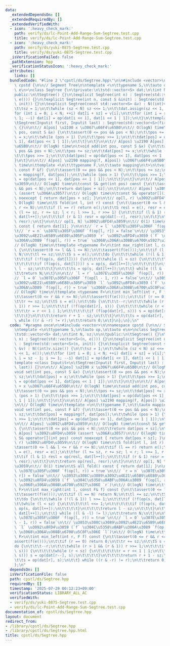 ```yaml
---
data:
  _extendedDependsOn: []
  _extendedRequiredBy: []
  _extendedVerifiedWith:
  - icon: ':heavy_check_mark:'
    path: verify/ds/lc-Point-Add-Range-Sum-Segtree.test.cpp
    title: verify/ds/lc-Point-Add-Range-Sum-Segtree.test.cpp
  - icon: ':heavy_check_mark:'
    path: verify/ds/yuki-0875-Segtree.test.cpp
    title: verify/ds/yuki-0875-Segtree.test.cpp
  _isVerificationFailed: false
  _pathExtension: hpp
  _verificationStatusIcon: ':heavy_check_mark:'
  attributes:
    links: []
  bundledCode: "#line 2 \"cpstl/ds/Segtree.hpp\"\n\n#include <vector>\n\nnamespace\
    \ cpstd {\n\n// Segment Tree\n\ntemplate <\n\ttypename S,\n\tauto op,\n\tauto\
    \ e\n>\nclass Segtree {\n\tprivate:\n\tstd::vector<S> dat;\n\tint N, sz;\n\n\t\
    public:\n\tSegtree() {}\n\texplicit Segtree(int n) : Segtree(std::vector<S>(n,\
    \ e())) {}\n\texplicit Segtree(int n, const S &init) : Segtree(std::vector<S>(n,\
    \ init)) {}\n\texplicit Segtree(const std::vector<S> &v) : N((int)v.size()) {\n\
    \t\tsz = 1;\n\t\twhile (sz < N) sz <<= 1;\n\t\tdat.assign(sz << 1, e());\n\t\t\
    for (int i = 0; i < N; ++i) dat[i + sz] = v[i];\n\t\tfor (int i = sz - 1; i >=\
    \ 1; --i) dat[i] = op(dat[i << 1], dat[i << 1 | 1]);\n\t}\n\ttemplate <class Inputit>\n\
    \tSegtree(Inputit first, Inputit last) : Segtree(std::vector<S>(first, last))\
    \ {}\n\n\t// A[pos] \u2190 x \u3067\u66F4\u65B0\n\t// O(logN) time\n\tvoid set(int\
    \ pos, const S &x) {\n\t\tassert(0 <= pos && pos < N);\n\t\tpos += sz;\n\t\tdat[pos]\
    \ = x;\n\t\twhile (pos > 1) {\n\t\t\tpos >>= 1;\n\t\t\tdat[pos] = op(dat[pos <<\
    \ 1], dat[pos << 1 | 1]);\n\t\t}\n\t}\n\n\t// A[pos] \u2190 A[pos] + x \u3067\u66F4\
    \u65B0\n\t// O(logN) time\n\tvoid add(int pos, const S &x) {\n\t\tassert(0 <=\
    \ pos && pos < N);\n\t\tpos += sz;\n\t\tdat[pos] += x;\n\t\twhile (pos > 1) {\n\
    \t\t\tpos >>= 1;\n\t\t\tdat[pos] = op(dat[pos << 1], dat[pos << 1 | 1]);\n\t\t\
    }\n\t}\n\n\t// A[pos] \u2190 mapping(f, A[pos]) \u3067\u66F4\u65B0\n\t// O(logN)\
    \ time\n\ttemplate <\n\t\ttypename F,\n\t\tauto mapping\n\t>\n\tvoid set(int pos,\
    \ const F &f) {\n\t\tassert(0 <= pos && pos < N);\n\t\tpos += sz;\n\t\tdat[pos]\
    \ = mapping(f, dat[pos]);\n\t\twhile (pos > 1) {\n\t\t\tpos >>= 1;\n\t\t\tdat[pos]\
    \ = op(dat[pos << 1], dat[pos << 1 | 1]);\n\t\t}\n\t}\n\n\t// A[pos] \u3092\u8FD4\
    \u3059\n\t// O(logN) time\n\tconst S& get(int pos) const {\n\t\tassert(0 <= pos\
    \ && pos < N);\n\t\treturn dat[pos + sz];\n\t}\n\n\t// A[pos] \u3092\u8FD4\u3059\
    \ (assert \u306A\u3057)\n\t// O(logN) time\n\tconst S& operator[](int pos) const\
    \ noexcept { return dat[pos + sz]; }\n\n\t// op[l, r) \u3092\u8FD4\u3059\n\t//\
    \ O(logN) time\n\tS fold(int l, int r) const {\n\t\tassert(0 <= l && l <= r &&\
    \ r <= N);\n\t\tif (l == r) return e();\n\t\tS resl = e(), resr = e();\n\t\tfor\
    \ (l += sz, r += sz; l < r; l >>= 1, r >>= 1) {\n\t\t\tif (l & 1) resl = op(resl,\
    \ dat[l++]);\n\t\t\tif (r & 1) resr = op(dat[--r], resr);\n\t\t}\n\t\treturn op(resl,\
    \ resr);\n\t}\n\n\t// op[1, N] \u3092\u8FD4\u3059\n\t// O(1) time\n\tS all_fold()\
    \ const { return dat[1]; }\n\n\t// `r = l` \u307E\u305F\u306F `f(op[l, r)) = true`\n\
    \t// `r = n` \u307E\u305F\u306F `f(op[l, r]) = false`\n\t// \u3053\u308C\u3089\
    \u3092\u4E21\u65B9\u6E80\u305F\u3059 `r` \u3092\u8FD4\u3059 (`f` \u304C\u5358\u8ABF\
    \u306A\u3089 `f(op[l, r)) = true` \u3068\u306A\u308B\u6700\u5927\u306E `r`)\n\t\
    // O(logN) time\n\ttemplate <typename F>\n\tint max_right(int l, const F& f) const\
    \ {\n\t\tassert(0 <= l && l <= N);\n\t\tassert(f(e()));\n\t\tif (l == N) return\
    \ N;\n\t\tl += sz;\n\t\tS s = e();\n\t\tdo {\n\t\t\twhile (!(l & 1)) l >>= 1;\n\
    \t\t\tif (!f(op(s, dat[l]))) {\n\t\t\t\twhile (l < sz) {\n\t\t\t\t\tl <<= 1;\n\
    \t\t\t\t\tif (f(op(s, dat[l]))) s = op(s, dat[l++]);\n\t\t\t\t}\n\t\t\t\treturn\
    \ l - sz;\n\t\t\t}\n\t\t\ts = op(s, dat[l++]);\n\t\t} while ((l & -l) != l);\n\
    \t\treturn N;\n\t}\n\n\t// `l = r` \u307E\u305F\u306F `f(op[l, r)) = true`\n\t\
    // `l = 0` \u307E\u305F\u306F `f(op[l - 1, r)) = false`\n\t// \u3053\u308C\u3089\
    \u3092\u4E21\u65B9\u6E80\u305F\u3059 `l` \u3092\u8FD4\u3059 (`f` \u304C\u5358\u8ABF\
    \u306A\u3089 `f(op[l, r)) = true` \u3068\u306A\u308B\u6700\u5C0F\u306E `l`)\n\t\
    // O(logN) time\n\ttemplate <typename F>\n\tint min_left(int r, F f) const {\n\
    \t\tassert(0 <= r && r <= N);\n\t\tassert(f(e()));\n\t\tif (r == 0) return 0;\n\
    \t\tr += sz;\n\t\tS s = e();\n\t\tdo {\n\t\t\t--r;\n\t\t\twhile (r > 1 && (r &\
    \ 1)) r >>= 1;\n\t\t\tif (!f(op(dat[r], s))) {\n\t\t\t\twhile (r < sz) {\n\t\t\
    \t\t\tr = r << 1 | 1;\n\t\t\t\t\tif (f(op(dat[r], s))) s = op(dat[r--], s);\n\t\
    \t\t\t}\n\t\t\t\treturn r + 1 - sz;\n\t\t\t}\n\t\t\ts = op(dat[r], s);\n\t\t}\
    \ while ((r & -r) != r);\n\t\treturn 0;\n\t}\n};\n};\n"
  code: "#pragma once\n\n#include <vector>\n\nnamespace cpstd {\n\n// Segment Tree\n\
    \ntemplate <\n\ttypename S,\n\tauto op,\n\tauto e\n>\nclass Segtree {\n\tprivate:\n\
    \tstd::vector<S> dat;\n\tint N, sz;\n\n\tpublic:\n\tSegtree() {}\n\texplicit Segtree(int\
    \ n) : Segtree(std::vector<S>(n, e())) {}\n\texplicit Segtree(int n, const S &init)\
    \ : Segtree(std::vector<S>(n, init)) {}\n\texplicit Segtree(const std::vector<S>\
    \ &v) : N((int)v.size()) {\n\t\tsz = 1;\n\t\twhile (sz < N) sz <<= 1;\n\t\tdat.assign(sz\
    \ << 1, e());\n\t\tfor (int i = 0; i < N; ++i) dat[i + sz] = v[i];\n\t\tfor (int\
    \ i = sz - 1; i >= 1; --i) dat[i] = op(dat[i << 1], dat[i << 1 | 1]);\n\t}\n\t\
    template <class Inputit>\n\tSegtree(Inputit first, Inputit last) : Segtree(std::vector<S>(first,\
    \ last)) {}\n\n\t// A[pos] \u2190 x \u3067\u66F4\u65B0\n\t// O(logN) time\n\t\
    void set(int pos, const S &x) {\n\t\tassert(0 <= pos && pos < N);\n\t\tpos +=\
    \ sz;\n\t\tdat[pos] = x;\n\t\twhile (pos > 1) {\n\t\t\tpos >>= 1;\n\t\t\tdat[pos]\
    \ = op(dat[pos << 1], dat[pos << 1 | 1]);\n\t\t}\n\t}\n\n\t// A[pos] \u2190 A[pos]\
    \ + x \u3067\u66F4\u65B0\n\t// O(logN) time\n\tvoid add(int pos, const S &x) {\n\
    \t\tassert(0 <= pos && pos < N);\n\t\tpos += sz;\n\t\tdat[pos] += x;\n\t\twhile\
    \ (pos > 1) {\n\t\t\tpos >>= 1;\n\t\t\tdat[pos] = op(dat[pos << 1], dat[pos <<\
    \ 1 | 1]);\n\t\t}\n\t}\n\n\t// A[pos] \u2190 mapping(f, A[pos]) \u3067\u66F4\u65B0\
    \n\t// O(logN) time\n\ttemplate <\n\t\ttypename F,\n\t\tauto mapping\n\t>\n\t\
    void set(int pos, const F &f) {\n\t\tassert(0 <= pos && pos < N);\n\t\tpos +=\
    \ sz;\n\t\tdat[pos] = mapping(f, dat[pos]);\n\t\twhile (pos > 1) {\n\t\t\tpos\
    \ >>= 1;\n\t\t\tdat[pos] = op(dat[pos << 1], dat[pos << 1 | 1]);\n\t\t}\n\t}\n\
    \n\t// A[pos] \u3092\u8FD4\u3059\n\t// O(logN) time\n\tconst S& get(int pos) const\
    \ {\n\t\tassert(0 <= pos && pos < N);\n\t\treturn dat[pos + sz];\n\t}\n\n\t//\
    \ A[pos] \u3092\u8FD4\u3059 (assert \u306A\u3057)\n\t// O(logN) time\n\tconst\
    \ S& operator[](int pos) const noexcept { return dat[pos + sz]; }\n\n\t// op[l,\
    \ r) \u3092\u8FD4\u3059\n\t// O(logN) time\n\tS fold(int l, int r) const {\n\t\
    \tassert(0 <= l && l <= r && r <= N);\n\t\tif (l == r) return e();\n\t\tS resl\
    \ = e(), resr = e();\n\t\tfor (l += sz, r += sz; l < r; l >>= 1, r >>= 1) {\n\t\
    \t\tif (l & 1) resl = op(resl, dat[l++]);\n\t\t\tif (r & 1) resr = op(dat[--r],\
    \ resr);\n\t\t}\n\t\treturn op(resl, resr);\n\t}\n\n\t// op[1, N] \u3092\u8FD4\
    \u3059\n\t// O(1) time\n\tS all_fold() const { return dat[1]; }\n\n\t// `r = l`\
    \ \u307E\u305F\u306F `f(op[l, r)) = true`\n\t// `r = n` \u307E\u305F\u306F `f(op[l,\
    \ r]) = false`\n\t// \u3053\u308C\u3089\u3092\u4E21\u65B9\u6E80\u305F\u3059 `r`\
    \ \u3092\u8FD4\u3059 (`f` \u304C\u5358\u8ABF\u306A\u3089 `f(op[l, r)) = true`\
    \ \u3068\u306A\u308B\u6700\u5927\u306E `r`)\n\t// O(logN) time\n\ttemplate <typename\
    \ F>\n\tint max_right(int l, const F& f) const {\n\t\tassert(0 <= l && l <= N);\n\
    \t\tassert(f(e()));\n\t\tif (l == N) return N;\n\t\tl += sz;\n\t\tS s = e();\n\
    \t\tdo {\n\t\t\twhile (!(l & 1)) l >>= 1;\n\t\t\tif (!f(op(s, dat[l]))) {\n\t\t\
    \t\twhile (l < sz) {\n\t\t\t\t\tl <<= 1;\n\t\t\t\t\tif (f(op(s, dat[l]))) s =\
    \ op(s, dat[l++]);\n\t\t\t\t}\n\t\t\t\treturn l - sz;\n\t\t\t}\n\t\t\ts = op(s,\
    \ dat[l++]);\n\t\t} while ((l & -l) != l);\n\t\treturn N;\n\t}\n\n\t// `l = r`\
    \ \u307E\u305F\u306F `f(op[l, r)) = true`\n\t// `l = 0` \u307E\u305F\u306F `f(op[l\
    \ - 1, r)) = false`\n\t// \u3053\u308C\u3089\u3092\u4E21\u65B9\u6E80\u305F\u3059\
    \ `l` \u3092\u8FD4\u3059 (`f` \u304C\u5358\u8ABF\u306A\u3089 `f(op[l, r)) = true`\
    \ \u3068\u306A\u308B\u6700\u5C0F\u306E `l`)\n\t// O(logN) time\n\ttemplate <typename\
    \ F>\n\tint min_left(int r, F f) const {\n\t\tassert(0 <= r && r <= N);\n\t\t\
    assert(f(e()));\n\t\tif (r == 0) return 0;\n\t\tr += sz;\n\t\tS s = e();\n\t\t\
    do {\n\t\t\t--r;\n\t\t\twhile (r > 1 && (r & 1)) r >>= 1;\n\t\t\tif (!f(op(dat[r],\
    \ s))) {\n\t\t\t\twhile (r < sz) {\n\t\t\t\t\tr = r << 1 | 1;\n\t\t\t\t\tif (f(op(dat[r],\
    \ s))) s = op(dat[r--], s);\n\t\t\t\t}\n\t\t\t\treturn r + 1 - sz;\n\t\t\t}\n\t\
    \t\ts = op(dat[r], s);\n\t\t} while ((r & -r) != r);\n\t\treturn 0;\n\t}\n};\n\
    };\n"
  dependsOn: []
  isVerificationFile: false
  path: cpstl/ds/Segtree.hpp
  requiredBy: []
  timestamp: '2025-07-29 00:12:23+09:00'
  verificationStatus: LIBRARY_ALL_AC
  verifiedWith:
  - verify/ds/yuki-0875-Segtree.test.cpp
  - verify/ds/lc-Point-Add-Range-Sum-Segtree.test.cpp
documentation_of: cpstl/ds/Segtree.hpp
layout: document
redirect_from:
- /library/cpstl/ds/Segtree.hpp
- /library/cpstl/ds/Segtree.hpp.html
title: cpstl/ds/Segtree.hpp
---
```

